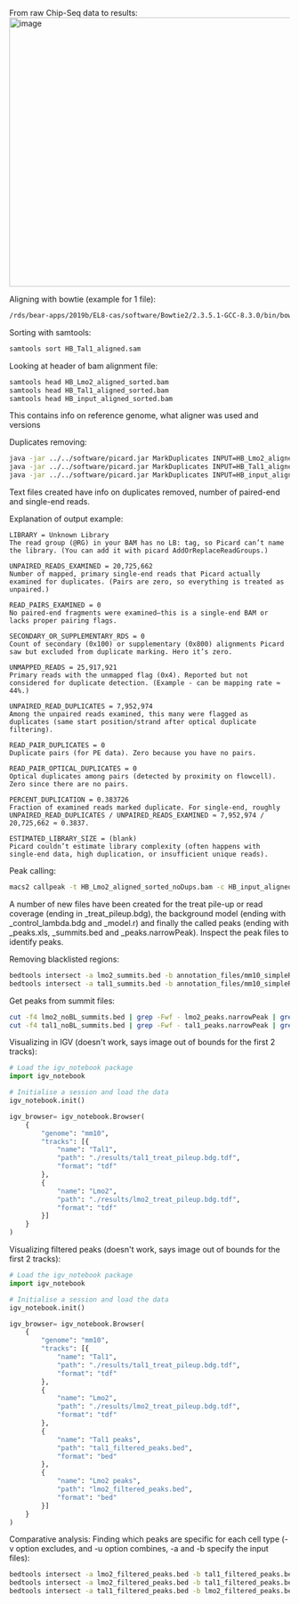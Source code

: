 From raw Chip-Seq data to results:
<img width="583" height="484" alt="image" src="https://github.com/user-attachments/assets/053625b7-a11c-4965-8b65-481a4c7e9a59" />

Aligning with bowtie (example for 1 file):
```bash
/rds/bear-apps/2019b/EL8-cas/software/Bowtie2/2.3.5.1-GCC-8.3.0/bin/bowtie2-align-s --wrapper basic-0 -p 8 --very-sensitive-local -x /rds/projects/c/cazierj-ccbservice/Genomes/Mouse/mm10/bowtie2_indices/mm10 -S HB_Tal1_aligned.sam -U ./HB_Tal1.fastq.gz"
```

Sorting with samtools:
```bash
samtools sort HB_Tal1_aligned.sam
```

Looking at header of bam alignment file:
```bash
samtools head HB_Lmo2_aligned_sorted.bam
samtools head HB_Tal1_aligned_sorted.bam
samtools head HB_input_aligned_sorted.bam
```
This contains info on reference genome, what aligner was used and versions

Duplicates removing:
```bash
java -jar ../../software/picard.jar MarkDuplicates INPUT=HB_Lmo2_aligned_sorted.bam OUTPUT=HB_Lmo2_aligned_sorted_noDups.bam METRICS_FILE=HB_Lmo2_aligned_sorted_noDups.txt REMOVE_DUPLICATES=true ASSUME_SORTED=true
java -jar ../../software/picard.jar MarkDuplicates INPUT=HB_Tal1_aligned_sorted.bam OUTPUT=HB_Tal1_aligned_sorted_noDups.bam METRICS_FILE=HB_Tal1_aligned_sorted_noDups.txt REMOVE_DUPLICATES=true ASSUME_SORTED=true
java -jar ../../software/picard.jar MarkDuplicates INPUT=HB_input_aligned_sorted.bam OUTPUT=HB_input_aligned_sorted_noDups.bam METRICS_FILE=HB_input_aligned_sorted_noDups.txt REMOVE_DUPLICATES=true ASSUME_SORTED=true
```

Text files created have info on duplicates removed, number of paired-end and single-end reads.

Explanation of output example:
```output
LIBRARY = Unknown Library
The read group (@RG) in your BAM has no LB: tag, so Picard can’t name the library. (You can add it with picard AddOrReplaceReadGroups.)

UNPAIRED_READS_EXAMINED = 20,725,662
Number of mapped, primary single-end reads that Picard actually examined for duplicates. (Pairs are zero, so everything is treated as unpaired.)

READ_PAIRS_EXAMINED = 0
No paired-end fragments were examined—this is a single-end BAM or lacks proper pairing flags.

SECONDARY_OR_SUPPLEMENTARY_RDS = 0
Count of secondary (0x100) or supplementary (0x800) alignments Picard saw but excluded from duplicate marking. Hero it’s zero.

UNMAPPED_READS = 25,917,921
Primary reads with the unmapped flag (0x4). Reported but not considered for duplicate detection. (Example - can be mapping rate ≈ 44%.)

UNPAIRED_READ_DUPLICATES = 7,952,974
Among the unpaired reads examined, this many were flagged as duplicates (same start position/strand after optical duplicate filtering).

READ_PAIR_DUPLICATES = 0
Duplicate pairs (for PE data). Zero because you have no pairs.

READ_PAIR_OPTICAL_DUPLICATES = 0
Optical duplicates among pairs (detected by proximity on flowcell). Zero since there are no pairs.

PERCENT_DUPLICATION = 0.383726
Fraction of examined reads marked duplicate. For single-end, roughly
UNPAIRED_READ_DUPLICATES / UNPAIRED_READS_EXAMINED ≈ 7,952,974 / 20,725,662 ≈ 0.3837.

ESTIMATED_LIBRARY_SIZE = (blank)
Picard couldn’t estimate library complexity (often happens with single-end data, high duplication, or insufficient unique reads).
```

Peak calling:
```bash
macs2 callpeak -t HB_Lmo2_aligned_sorted_noDups.bam -c HB_input_aligned_sorted_noDups.bam -f BAM -g mm -n lmo2 -q 0.05 --keep-dup auto -B --trackline<img width="477" height="80" alt="image" src="https://github.com/user-attachments/assets/f6740387-4c56-4817-a700-406d2174e4be" />
```

A number of new files have been created for the treat pile-up or read coverage (ending in _treat_pileup.bdg), the background model (ending with _control_lambda.bdg and _model.r) and finally the called peaks (ending with  _peaks.xls, _summits.bed and _peaks.narrowPeak). Inspect the peak files to identify peaks.

Removing blacklisted regions:
```bash
bedtools intersect -a lmo2_summits.bed -b annotation_files/mm10_simpleRepeat.bed -v | bedtools intersect -a - -b annotation_files/mm10-blacklist.bed -v > lmo2_noBL_summits.bed
bedtools intersect -a tal1_summits.bed -b annotation_files/mm10_simpleRepeat.bed -v | bedtools intersect -a - -b annotation_files/mm10-blacklist.bed -v > tal1_noBL_summits.bed
```

Get peaks from summit files:
```bash
cut -f4 lmo2_noBL_summits.bed | grep -Fwf - lmo2_peaks.narrowPeak | grep -v chrUn | grep -v chrM | grep -v random > lmo2_filtered_peaks.bed
cut -f4 tal1_noBL_summits.bed | grep -Fwf - tal1_peaks.narrowPeak | grep -v chrUn | grep -v chrM | grep -v random > tal1_filtered_peaks.bed
```

Visualizing in IGV (doesn't work, says image out of bounds for the first 2 tracks):
```python
# Load the igv_notebook package
import igv_notebook

# Initialise a session and load the data
igv_notebook.init()

igv_browser= igv_notebook.Browser(
    {
        "genome": "mm10",
        "tracks": [{
            "name": "Tal1",
            "path": "./results/tal1_treat_pileup.bdg.tdf",
            "format": "tdf"
        },
        {
            "name": "Lmo2",
            "path": "./results/lmo2_treat_pileup.bdg.tdf",
            "format": "tdf"
        }]
    }
)
```

Visualizing filtered peaks (doesn't work, says image out of bounds for the first 2 tracks):
```python
# Load the igv_notebook package
import igv_notebook

# Initialise a session and load the data
igv_notebook.init()

igv_browser= igv_notebook.Browser(
    {
        "genome": "mm10",
        "tracks": [{
            "name": "Tal1",
            "path": "./results/tal1_treat_pileup.bdg.tdf",
            "format": "tdf"
        },
        {
            "name": "Lmo2",
            "path": "./results/lmo2_treat_pileup.bdg.tdf",
            "format": "tdf"
        },
        {
            "name": "Tal1 peaks",
            "path": "tal1_filtered_peaks.bed",
            "format": "bed"
        },
        {
            "name": "Lmo2 peaks",
            "path": "lmo2_filtered_peaks.bed",
            "format": "bed"
        }]
    }
)
```


Comparative analysis:
Finding which peaks are specific for each cell type (-v option excludes, and -u option combines, -a and -b specify the input files):
```bash
bedtools intersect -a lmo2_filtered_peaks.bed -b tal1_filtered_peaks.bed -v > lmo2_specific.bed
bedtools intersect -a lmo2_filtered_peaks.bed -b tal1_filtered_peaks.bed -u > shared_peaks.bed
bedtools intersect -a tal1_filtered_peaks.bed -b lmo2_filtered_peaks.bed -v > tal1_specific.bed
```
